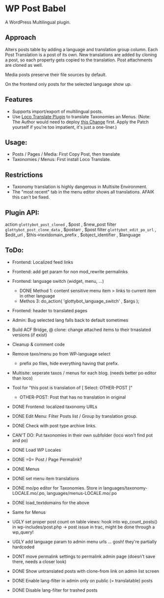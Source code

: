 WP Post Babel
===============

A WordPress Multilingual plugin.

Approach
--------
Alters posts table by adding a language and translation group column.
Each Post Translation is a post of its own. New translations are added by cloning a post, 
so each property gets copied to the translation.
Post attachments are cloned as well.

Media posts preserve their file sources by default.

On the frontend only posts for the selected language show up.

Features
--------
- Supports import/export of multilingual posts.
- Use [Loco Translate Plugin](http://wordpress.org/plugins/loco-translate/) to translate Taxonomies an Menus.
  (Note: The Author would need to deploy [this Change](https://github.com/loco/wp-loco/pull/2) first. 
  Apply the Patch yourself if you're too impatient, it's just a one-liner.)


Usage:
------
- Posts / Pages / Media: First Copy Post, then translate
- Taxonomies / Menus: First install Loco Translate.


Restrictions
------------
- Taxonomy translation is highly dangerous in Multisite Environment.
- The "most recent" tab in the menu editor shows all translations. AFAIK this can't be fixed.


Plugin API:
-----------
action `glottybot_post_cloned` , $post , $new_post
filter `glottybot_post_clone_data` , $postarr , $post 
filter `glottybot_edit_po_url` , $edit_url , $this->textdomain_prefix , $object_identifier , $language 




ToDo:
-----
- Frontend: Localized feed links
- Frontend: add get param for non mod_rewrite permalinks
- Frontend: language switch (widget, menu, ...)
	- DONE Method 1: content sensitive menu item > links to current item in other language
	- Methos 3: do_action( 'glottybot_language_switch' , $args );
- Frontend: header <link rel=alternate> to translated pages
- Admin: Bug selected lang falls back to default sometimes
- Build ACF Bridge, @ clone: change attached items to their trnaslated versions (if exist)
- Cleanup & comment code
- Remove taxo/menu po from WP-language select
  - prefix po files, hide everything having that prefix.
- Multisite: seperate taxos / menus for each blog. (needs better po editor than loco)
- Tool for "this post is translation of [ Select: OTHER-POST ]" 
	- OTHER-POST: Post that has no translation in original

- DONE Frontend: localized taxonomy URLs
- DONE Edit Menu: Filter Posts list / Group by translation group.
- DONE Check with post type archive links.
- CAN'T DO: Put taxonomies in their own subfolder 
  (loco won't find pot and po)
- DONE Load WP Locales
- DONE =0= Post / Page Permalink?

- DONE Menus
- DONE set menu item translations
- DONE mo/po editor for Taxonomies. Store in languages/taxonomy-LOCALE.mo/.po, languages/menus-LOCALE.mo/.po
- DONE load\_textdomains for the above
- Same for Menus
- UGLY set proper post count on table views: hook into wp_count_posts() in wp-includes/post.php
	-> post issue in trac, might be done through a wp_query!
- UGLY add language param to admin menu urls ... gosh! they're partially hardcoded
- DONT move permalink settings to permalink admin page (doesn't save there, needs a closer look)
- DONE Show untranslated posts with clone-from link on admin list screen
- DONE Enable lang-filter in admin only on public (= translatable) posts 
- DONE Disable lang-filter for trashed posts 
